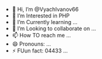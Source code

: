 - 👋 Hi, I’m @VyachIvanov66
- 👀 I’m Interested in PHP
- 🌱 I’m Currently learning ...
- 💞️ I’m Looking to collaborate on ...
- 📫 How TO reach me ...
- 😄 Pronouns: ...
- ⚡ FUun fact: 04433 ...

<!---
VyachIvanov66/VyachIvanov66 is a ✨ special ✨ repository because its `README.md` (this file) appears on your GitHub profile.
You can click the Preview link to take a look at your changes 08.051
--->

